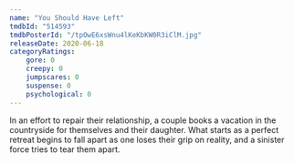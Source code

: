 ```yaml
---
name: "You Should Have Left"
tmdbId: "514593"
tmdbPosterId: "/tpOwE6xsWnu4lKeKbKW0R3iClM.jpg"
releaseDate: 2020-06-18
categoryRatings:
    gore: 0
    creepy: 0
    jumpscares: 0
    suspense: 0
    psychological: 0
---
```

In an effort to repair their relationship, a couple books a vacation in the countryside for themselves and their daughter. What starts as a perfect retreat begins to fall apart as one loses their grip on reality, and a sinister force tries to tear them apart.
